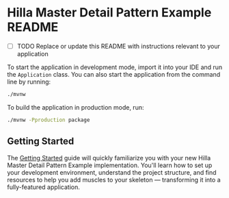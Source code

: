 # Hilla Master Detail Pattern Example README

- [ ] TODO Replace or update this README with instructions relevant to your application

To start the application in development mode, import it into your IDE and run the `Application` class. 
You can also start the application from the command line by running: 

```bash
./mvnw
```

To build the application in production mode, run:

```bash
./mvnw -Pproduction package
```

## Getting Started

The [Getting Started](https://vaadin.com/docs/latest/getting-started) guide will quickly familiarize you with your new
Hilla Master Detail Pattern Example implementation. You'll learn how to set up your development environment, understand the project 
structure, and find resources to help you add muscles to your skeleton — transforming it into a fully-featured 
application.

